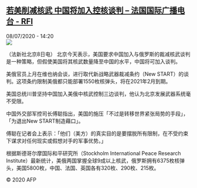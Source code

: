 <!--1594216514000-->
[若美削减核武 中国将加入控核谈判 – 法国国际广播电台 - RFI](http://www.rfi.fr//cn/contenu/20200708-%E8%8B%A5%E7%BE%8E%E5%89%8A%E5%87%8F%E6%A0%B8%E6%AD%A6-%E4%B8%AD%E5%9B%BD%E5%B0%86%E5%8A%A0%E5%85%A5%E6%8E%A7%E6%A0%B8%E8%B0%88%E5%88%A4)
------

<div>08/07/2020 - 14:20</div><img src="https://s.rfi.fr/media/display/d934f0b0-c11b-11ea-afaa-005056a964fe/w:310/p:16x9/int0016b.200708202003.jpg"><div class="t-content__body u-clearfix"><div class="m-interstitial"></div><p>（法新社北京8日电）    北京今天表示，美国要求中国加入与俄罗斯的裁减核武谈判是一种策略，但假使美国将其核武数量降至中国的水平，中国将可加入谈判。</p><p>    美俄官员上月在维也纳会谈，进行取代新战略武器裁减条约（New START）的谈判。这项条约限制美俄都只能部署1550枚核弹头，将在2021年2月到期。</p><p>    美国总统川普坚持中国加入美俄中核武控制三边谈判，他认为北京发展武器系统毫不受限。</p><p>    中国外交部军控司长傅聪指出，美国的施压「不过是转移世界紧张局势的手段」，「为退出New START制造藉口」。</p><p>    傅聪在记者会上表示：「他们（美方）的真实目的是要摆脱所有限制，在不受约束下谋求对任何现实或假想对手的军事优势。」</p><p>    根据斯德哥尔摩国际和平研究所（Stockholm International Peace Research Institute）最新统计，美俄两国掌握全球9成以上核武，俄罗斯拥有6375枚核弹头，美国5800枚，中国、法国、英国各有320枚、290枚、215枚。</p><p class="t-copyright">© 2020 AFP</p>        </div>
